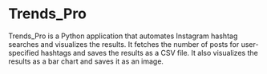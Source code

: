 # Trends_Pro
Trends_Pro is a Python application that automates Instagram hashtag searches and visualizes the results. It fetches the number of posts for user-specified hashtags and saves the results as a CSV file. It also visualizes the results as a bar chart and saves it as an image.
